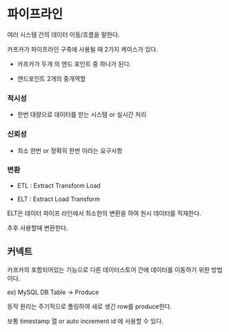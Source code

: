 # 파이프라인 

여러 시스템 간의 데이터 이동/흐름을 말한다. 

카프카가 파이프라인 구축에 사용될 때 2가지 케이스가 있다. 

- 카프카가 두개 의 엔드 포인트 중 하나가 된다.

- 앤드포인트 2개의 중개역할 

### 적시성 

- 한번 대량으로 데이터를 받는 시스템 or 실시간 처리 

### 신뢰성 

- 최소 한번 or 정확히 한번 이라는 요구사항


### 변환 

- ETL : Extract Transform Load

- ELT : Extract Load Transform

ELT은 데이터 파이프 라인에서 최소한의 변환을 하여 원시 데이터를 적재한다. 

추후 사용할때 변환한다. 


## 커넥트 

카프카의 포함되어있는 기능으로 다른 데이터스토어 간에 데이터를 이동하기 위한 방법이다. 

ex) MySQL DB Table -> Produce

동작 원리는 주기적으로 폴링하여 새로 생긴 row를 produce한다. 

보통 timestamp 열 or auto increment id 에 사용할 수 있다. 